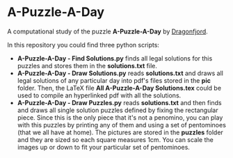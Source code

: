 # A-Puzzle-A-Day

A computational study of the puzzle **A-Puzzle-A-Day** by [Dragonfjord](https://www.dragonfjord.com/).

In this repository you could find three python scripts:

* **A-Puzzle-A-Day - Find Solutions.py** finds all legal solutions for this puzzles and stores them in the **solutions.txt** file.
* **A-Puzzle-A-Day - Draw Solutions.py** reads **solutions.txt** and draws all legal solutions of any particular day into pdf's files stored in the **pic** folder. Then, the LaTeX file **All A-Puzzle-A-Day Solutions.tex** could be used to compile an hyperlinked pdf with all the solutions.
* **A-Puzzle-A-Day - Draw Puzzles.py** reads **solutions.txt** and then finds and draws all single solution puzzles defined by fixing the rectangular piece. Since this is the only piece that it's not a penomino, you can play with this puzzles by printing any of them and using a set of pentominoes (that we all have at home). The pictures are stored in the **puzzles** folder and they are sized so each square measures 1cm. You can scale the images up or down to fit your particular set of pentominoes.
